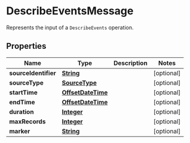 

# DescribeEventsMessage

Represents the input of a <code>DescribeEvents</code> operation.

## Properties

| Name | Type | Description | Notes |
|------------ | ------------- | ------------- | -------------|
|**sourceIdentifier** | [**String**](String.md) |  |  [optional] |
|**sourceType** | [**SourceType**](SourceType.md) |  |  [optional] |
|**startTime** | [**OffsetDateTime**](OffsetDateTime.md) |  |  [optional] |
|**endTime** | [**OffsetDateTime**](OffsetDateTime.md) |  |  [optional] |
|**duration** | [**Integer**](Integer.md) |  |  [optional] |
|**maxRecords** | [**Integer**](Integer.md) |  |  [optional] |
|**marker** | [**String**](String.md) |  |  [optional] |



